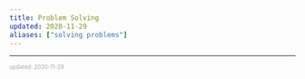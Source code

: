 ```yaml
---
title: Problem Solving
updated: 2020-11-29
aliases: ["solving problems"]
---
```


---

<sup><sub><font color="#a6a6a6">updated: 2020-11-29</font></sub></sup>
